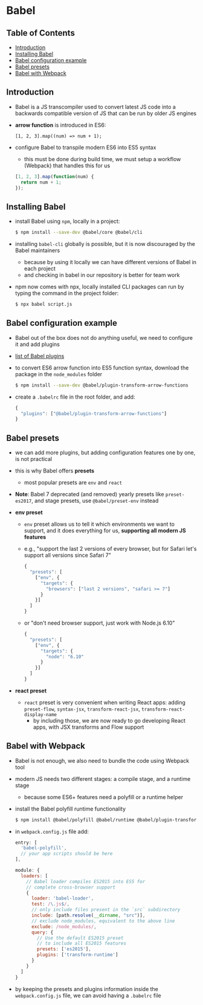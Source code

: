 # Babel

## Table of Contents <!-- omit in toc -->

- [Introduction](#introduction)
- [Installing Babel](#installing-babel)
- [Babel configuration example](#babel-configuration-example)
- [Babel presets](#babel-presets)
- [Babel with Webpack](#babel-with-webpack)


## Introduction

- Babel is a JS transcompiler used to convert latest JS code into a backwards compatible version of JS that can be run by older JS engines
- **arrow function** is introduced in ES6:

  ```JS
  [1, 2, 3].map((num) => num + 1);
  ```

- configure Babel to transpile modern ES6 into ES5 syntax
  - this must be done during build time, we must setup a workflow (Webpack) that handles this for us

  ```js
  [1, 2, 3].map(function(num) {
    return num + 1;
  });
  ```


## Installing Babel

- install Babel using `npm`, locally in a project:

  ```sh
  $ npm install --save-dev @babel/core @babel/cli
  ```

- installing `babel-cli` globally is possible, but it is now discouraged by the Babel maintainers
  - because by using it locally we can have different versions of Babel in each project
  - and checking in babel in our repository is better for team work
- npm now comes with npx, locally installed CLI packages can run by typing the command in the project folder:

  ```sh
  $ npx babel script.js
  ```


## Babel configuration example

- Babel out of the box does not do anything useful, we need to configure it and add plugins
- [list of Babel plugins](https://babeljs.io/docs/en/plugins)
- to convert ES6 arrow function into ES5 function syntax, download the package in the `node_modules` folder

  ```sh
  $ npm install --save-dev @babel/plugin-transform-arrow-functions
  ```

- create a `.babelrc` file in the root folder, and add:

  ```js
  {
    "plugins": ["@babel/plugin-transform-arrow-functions"]
  }
  ```


## Babel presets

- we can add more plugins, but adding configuration features one by one, is not practical
- this is why Babel offers **presets**
  - most popular presets are `env` and `react`
- **Note**: Babel 7 deprecated (and removed) yearly presets like `preset-es2017`, and stage presets, use `@babel/preset-env` instead
- **env preset**
  - `env` preset allows us to tell it which environments we want to support, and it does everything for us, **supporting all modern JS features**
  - e.g., "support the last 2 versions of every browser, but for Safari let's support all versions since Safari 7"

    ```js
    {
      "presets": [
        ["env", {
          "targets": {
            "browsers": ["last 2 versions", "safari >= 7"]
          }
        }]
      ]
    }
    ```

  - or "don't need browser support, just work with Node.js 6.10"

    ```js
    {
      "presets": [
        ["env", {
          "targets": {
            "node": "6.10"
          }
        }]
      ]
    }
    ```

- **react preset**
  - `react` preset is very convenient when writing React apps: adding `preset-flow`, `syntax-jsx`, `transform-react-jsx`, `transform-react-display-name`
    - by including those, we are now ready to go developing React apps, with JSX transforms and Flow support


## Babel with Webpack

- Babel is not enough, we also need to bundle the code using Webpack tool
- modern JS needs two different stages: a compile stage, and a runtime stage
  - because some ES6+ features need a polyfill or a runtime helper
- install the Babel polyfill runtime functionality

  ```sh
  $ npm install @babel/polyfill @babel/runtime @babel/plugin-transform-runtime
  ```

- in `webpack.config.js` file add:

  ```js
  entry: [
    'babel-polyfill',
    // your app scripts should be here
  ],

  module: {
    loaders: [
      // Babel loader compiles ES2015 into ES5 for
      // complete cross-browser support
      {
        loader: 'babel-loader',
        test: /\.js$/,
        // only include files present in the `src` subdirectory
        include: [path.resolve(__dirname, "src")],
        // exclude node_modules, equivalent to the above line
        exclude: /node_modules/,
        query: {
          // Use the default ES2015 preset
          // to include all ES2015 features
          presets: ['es2015'],
          plugins: ['transform-runtime']
        }
      }
    ]
  }
  ```

- by keeping the presets and plugins information inside the `webpack.config.js` file, we can avoid having a `.babelrc` file
